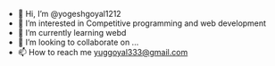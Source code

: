 - 👋 Hi, I’m @yogeshgoyal1212
- 👀 I’m interested in Competitive programming and web development
- 🌱 I’m currently learning webd
- 💞️ I’m looking to collaborate on ...
- 📫 How to reach me yuggoyal333@gmail.com

<!---
yogeshgoyal1212/yogeshgoyal1212 is a ✨ special ✨ repository because its `README.md` (this file) appears on your GitHub profile.
You can click the Preview link to take a look at your changes.
--->
